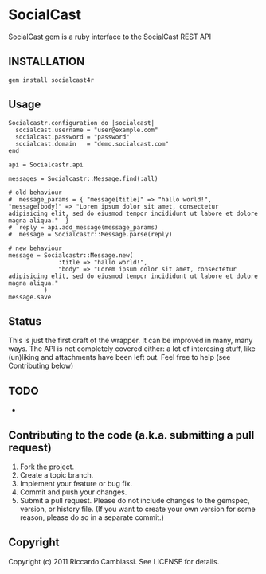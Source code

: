 # SocialCast

SocialCast gem is a ruby interface to the SocialCast REST API

## INSTALLATION

    gem install socialcast4r

## Usage

    Socialcastr.configuration do |socialcast|
      socialcast.username = "user@example.com"
      socialcast.password = "password"
      socialcast.domain   = "demo.socialcast.com"
    end
    
    api = Socialcastr.api
    
    messages = Socialcastr::Message.find(:all)
    
    # old behaviour
    #  message_params = { "message[title]" => "hallo world!", "message[body]" => "Lorem ipsum dolor sit amet, consectetur adipisicing elit, sed do eiusmod tempor incididunt ut labore et dolore magna aliqua."  }
    #  reply = api.add_message(message_params)
    #  message = Socialcastr::Message.parse(reply)

    # new behaviour
    message = Socialcastr::Message.new(
                  :title => "hallo world!", 
                  "body" => "Lorem ipsum dolor sit amet, consectetur adipisicing elit, sed do eiusmod tempor incididunt ut labore et dolore magna aliqua."
              )
    message.save


## Status

This is just the first draft of the wrapper. It can be improved in many, many ways.
The API is not completely covered either: a lot of interesing stuff, like (un)liking and attachments have been left out. 
Feel free to help (see Contributing below)

## TODO

* 

## Contributing to the code (a.k.a. submitting a pull request)

1. Fork the project.
2. Create a topic branch.
3. Implement your feature or bug fix.
4. Commit and push your changes.
5. Submit a pull request. Please do not include changes to the gemspec, version, or history file. (If you want to create your own version for some reason, please do so in a separate commit.)


## Copyright

Copyright (c) 2011 Riccardo Cambiassi. See LICENSE for details.


